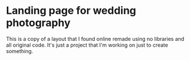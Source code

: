 # Landing page for wedding photography

This is a copy of a layout that I found online remade using no libraries and all original code. It's just a project that I'm working on just to create something. 
